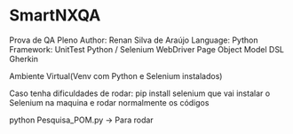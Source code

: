# SmartNXQA
Prova de QA Pleno
Author: Renan Silva de Araújo
Language: Python
Framework: UnitTest Python / Selenium WebDriver
Page Object Model
DSL
Gherkin


Ambiente Virtual(Venv com Python e Selenium instalados) 

Caso tenha dificuldades de rodar: pip install selenium que vai instalar o Selenium na maquina e rodar normalmente os códigos 

python Pesquisa_POM.py -> Para rodar
